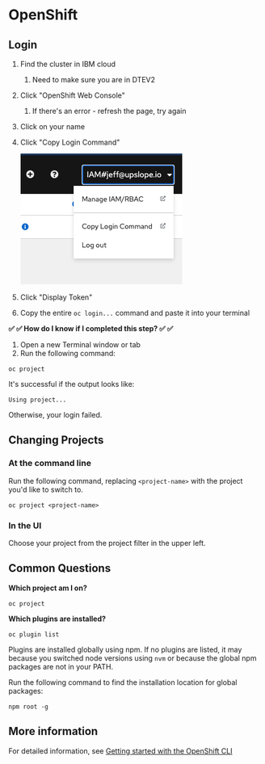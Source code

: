 # OpenShift

## Login

1. Find the cluster in IBM cloud
   1. Need to make sure you are in DTEV2
1. Click "OpenShift Web Console"
   1. If there's an error - refresh the page, try again
1. Click on your name
1. Click "Copy Login Command"

   ![](../img/openshift-copy-login-command.png)

1. Click "Display Token"
1. Copy the entire `oc login...` command and paste it into your terminal

**✅ ✅ How do I know if I completed this step? ✅ ✅**

1. Open a new Terminal window or tab
1. Run the following command:

```shell
oc project
```

It's successful if the output looks like:

```shell
Using project...
```

Otherwise, your login failed.

## Changing Projects

### At the command line

Run the following command, replacing `<project-name>` with the project you'd like to switch to.

```shell
oc project <project-name>
```

### In the UI

Choose your project from the project filter in the upper left.

## Common Questions

**Which project am I on?**

```shell
oc project
```

**Which plugins are installed?**

```shell
oc plugin list
```

Plugins are installed globally using npm. If no plugins are listed, it may because you switched node versions using `nvm` or because the global npm packages are not in your PATH.

Run the following command to find the installation location for global packages:

```shell
npm root -g
```

## More information

For detailed information, see [Getting started with the OpenShift CLI](https://docs.openshift.com/container-platform/4.7/cli_reference/openshift_cli/getting-started-cli.html)
